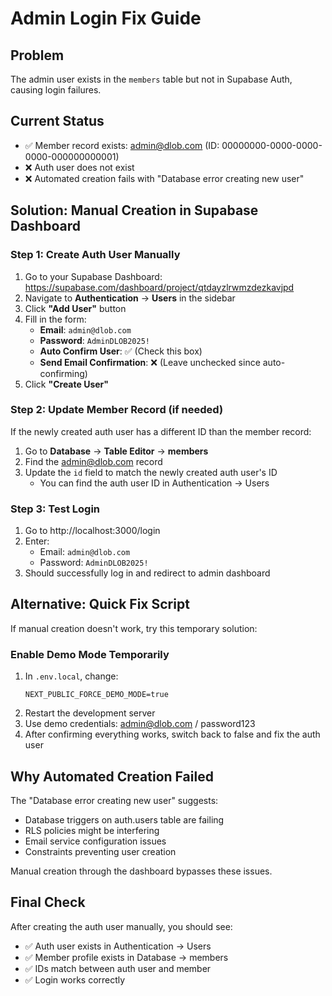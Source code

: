 # Admin Login Fix Guide

## Problem
The admin user exists in the `members` table but not in Supabase Auth, causing login failures.

## Current Status
- ✅ Member record exists: admin@dlob.com (ID: 00000000-0000-0000-0000-000000000001)
- ❌ Auth user does not exist
- ❌ Automated creation fails with "Database error creating new user"

## Solution: Manual Creation in Supabase Dashboard

### Step 1: Create Auth User Manually
1. Go to your Supabase Dashboard: https://supabase.com/dashboard/project/qtdayzlrwmzdezkavjpd
2. Navigate to **Authentication** → **Users** in the sidebar
3. Click **"Add User"** button
4. Fill in the form:
   - **Email**: `admin@dlob.com`
   - **Password**: `AdminDLOB2025!`
   - **Auto Confirm User**: ✅ (Check this box)
   - **Send Email Confirmation**: ❌ (Leave unchecked since auto-confirming)
5. Click **"Create User"**

### Step 2: Update Member Record (if needed)
If the newly created auth user has a different ID than the member record:

1. Go to **Database** → **Table Editor** → **members**
2. Find the admin@dlob.com record
3. Update the `id` field to match the newly created auth user's ID
   - You can find the auth user ID in Authentication → Users

### Step 3: Test Login
1. Go to http://localhost:3000/login
2. Enter:
   - Email: `admin@dlob.com`
   - Password: `AdminDLOB2025!`
3. Should successfully log in and redirect to admin dashboard

## Alternative: Quick Fix Script

If manual creation doesn't work, try this temporary solution:

### Enable Demo Mode Temporarily
1. In `.env.local`, change:
   ```
   NEXT_PUBLIC_FORCE_DEMO_MODE=true
   ```
2. Restart the development server
3. Use demo credentials: admin@dlob.com / password123
4. After confirming everything works, switch back to false and fix the auth user

## Why Automated Creation Failed
The "Database error creating new user" suggests:
- Database triggers on auth.users table are failing
- RLS policies might be interfering
- Email service configuration issues
- Constraints preventing user creation

Manual creation through the dashboard bypasses these issues.

## Final Check
After creating the auth user manually, you should see:
- ✅ Auth user exists in Authentication → Users
- ✅ Member profile exists in Database → members
- ✅ IDs match between auth user and member
- ✅ Login works correctly